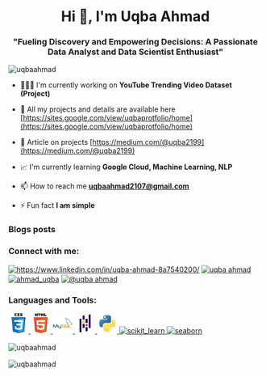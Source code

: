 <h1 align="center">Hi 👋, I'm Uqba Ahmad</h1>
<h3 align="center">"Fueling Discovery and Empowering Decisions: A Passionate Data Analyst and Data Scientist Enthusiast"</h3>

<p align="left"> <img src="https://komarev.com/ghpvc/?username=uqbaahmad&label=Profile%20views&color=0e75b6&style=flat" alt="uqbaahmad" /> </p>

- 👩🏻‍💻 I'm currently working on **YouTube Trending Video Dataset (Project)**

- 📝 All my projects and details are available here [https://sites.google.com/view/uqbaprotfolio/home](https://sites.google.com/view/uqbaprotfolio/home)

- 📝 Article on projects [https://medium.com/@uqba2199](https://medium.com/@uqba2199)

- 📈 I'm currently learning **Google Cloud, Machine Learning, NLP**

- 📫 How to reach me **uqbaahmad2107@gmail.com**

- ⚡ Fun fact **I am simple**

### Blogs posts
<!-- BLOG-POST-LIST:START -->
<!-- BLOG-POST-LIST:END -->

<h3 align="left">Connect with me:</h3>
<p align="left">
<a href="https://linkedin.com/in/https://www.linkedin.com/in/uqba-ahmad-8a7540200/" target="blank"><img align="center" src="https://raw.githubusercontent.com/rahuldkjain/github-profile-readme-generator/master/src/images/icons/Social/linked-in-alt.svg" alt="https://www.linkedin.com/in/uqba-ahmad-8a7540200/" height="30" width="40" /></a>
<a href="https://kaggle.com/uqba ahmad" target="blank"><img align="center" src="https://raw.githubusercontent.com/rahuldkjain/github-profile-readme-generator/master/src/images/icons/Social/kaggle.svg" alt="uqba ahmad" height="30" width="40" /></a>
<a href="https://instagram.com/ahmad_uqba" target="blank"><img align="center" src="https://raw.githubusercontent.com/rahuldkjain/github-profile-readme-generator/master/src/images/icons/Social/instagram.svg" alt="ahmad_uqba" height="30" width="40" /></a>
<a href="https://medium.com/@uqba ahmad" target="blank"><img align="center" src="https://raw.githubusercontent.com/rahuldkjain/github-profile-readme-generator/master/src/images/icons/Social/medium.svg" alt="@uqba ahmad" height="30" width="40" /></a>
</p>

<h3 align="left">Languages and Tools:</h3>
<p align="left"> <a href="https://www.w3schools.com/css/" target="_blank" rel="noreferrer"> <img src="https://raw.githubusercontent.com/devicons/devicon/master/icons/css3/css3-original-wordmark.svg" alt="css3" width="40" height="40"/> </a> <a href="https://www.w3.org/html/" target="_blank" rel="noreferrer"> <img src="https://raw.githubusercontent.com/devicons/devicon/master/icons/html5/html5-original-wordmark.svg" alt="html5" width="40" height="40"/> </a> <a href="https://www.mysql.com/" target="_blank" rel="noreferrer"> <img src="https://raw.githubusercontent.com/devicons/devicon/master/icons/mysql/mysql-original-wordmark.svg" alt="mysql" width="40" height="40"/> </a> <a href="https://pandas.pydata.org/" target="_blank" rel="noreferrer"> <img src="https://raw.githubusercontent.com/devicons/devicon/2ae2a900d2f041da66e950e4d48052658d850630/icons/pandas/pandas-original.svg" alt="pandas" width="40" height="40"/> </a> <a href="https://www.python.org" target="_blank" rel="noreferrer"> <img src="https://raw.githubusercontent.com/devicons/devicon/master/icons/python/python-original.svg" alt="python" width="40" height="40"/> </a> <a href="https://scikit-learn.org/" target="_blank" rel="noreferrer"> <img src="https://upload.wikimedia.org/wikipedia/commons/0/05/Scikit_learn_logo_small.svg" alt="scikit_learn" width="40" height="40"/> </a> <a href="https://seaborn.pydata.org/" target="_blank" rel="noreferrer"> <img src="https://seaborn.pydata.org/_images/logo-mark-lightbg.svg" alt="seaborn" width="40" height="40"/> </a> </p>

<p><img align="center" src="https://github-readme-stats.vercel.app/api/top-langs?username=uqbaahmad&show_icons=true&locale=en&layout=compact" alt="uqbaahmad" /></p>

<p><img align="center" src="https://github-readme-streak-stats.herokuapp.com/?user=uqbaahmad&" alt="uqbaahmad" /></p>
